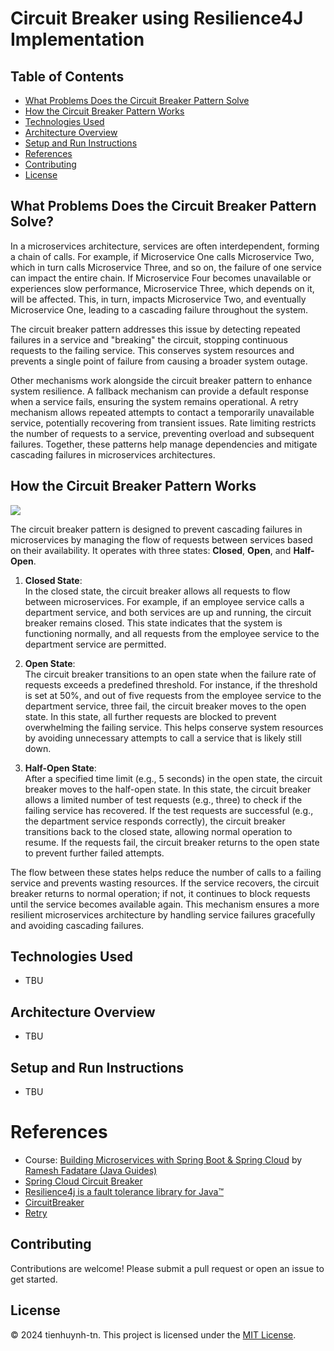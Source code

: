 # Circuit Breaker using Resilience4J Implementation

## Table of Contents
- [What Problems Does the Circuit Breaker Pattern Solve](#what-problems-does-the-circuit-breaker-pattern-solve)
- [How the Circuit Breaker Pattern Works](#how-the-circuit-breaker-pattern-works)
- [Technologies Used](#technologies-used)
- [Architecture Overview](#architecture-overview)
- [Setup and Run Instructions](#setup-and-run-instructions)
- [References](#references)
- [Contributing](#contributing)
- [License](#license)

## What Problems Does the Circuit Breaker Pattern Solve?

In a microservices architecture, services are often interdependent, forming a chain of calls. For example, if Microservice One calls Microservice Two, which in turn calls Microservice Three, and so on, the failure of one service can impact the entire chain. If Microservice Four becomes unavailable or experiences slow performance, Microservice Three, which depends on it, will be affected. This, in turn, impacts Microservice Two, and eventually Microservice One, leading to a cascading failure throughout the system.

The circuit breaker pattern addresses this issue by detecting repeated failures in a service and "breaking" the circuit, stopping continuous requests to the failing service. This conserves system resources and prevents a single point of failure from causing a broader system outage.

Other mechanisms work alongside the circuit breaker pattern to enhance system resilience. A fallback mechanism can provide a default response when a service fails, ensuring the system remains operational. A retry mechanism allows repeated attempts to contact a temporarily unavailable service, potentially recovering from transient issues. Rate limiting restricts the number of requests to a service, preventing overload and subsequent failures. Together, these patterns help manage dependencies and mitigate cascading failures in microservices architectures.

## How the Circuit Breaker Pattern Works

![](https://media.geeksforgeeks.org/wp-content/uploads/20240404185609/What-is-Circuit-Breaker-Pattern-in-Microservices.webp)

The circuit breaker pattern is designed to prevent cascading failures in microservices by managing the flow of requests between services based on their availability. It operates with three states: **Closed**, **Open**, and **Half-Open**.

1. **Closed State**:  
   In the closed state, the circuit breaker allows all requests to flow between microservices. For example, if an employee service calls a department service, and both services are up and running, the circuit breaker remains closed. This state indicates that the system is functioning normally, and all requests from the employee service to the department service are permitted.

2. **Open State**:  
   The circuit breaker transitions to an open state when the failure rate of requests exceeds a predefined threshold. For instance, if the threshold is set at 50%, and out of five requests from the employee service to the department service, three fail, the circuit breaker moves to the open state. In this state, all further requests are blocked to prevent overwhelming the failing service. This helps conserve system resources by avoiding unnecessary attempts to call a service that is likely still down.

3. **Half-Open State**:  
   After a specified time limit (e.g., 5 seconds) in the open state, the circuit breaker moves to the half-open state. In this state, the circuit breaker allows a limited number of test requests (e.g., three) to check if the failing service has recovered. If the test requests are successful (e.g., the department service responds correctly), the circuit breaker transitions back to the closed state, allowing normal operation to resume. If the requests fail, the circuit breaker returns to the open state to prevent further failed attempts.

The flow between these states helps reduce the number of calls to a failing service and prevents wasting resources. If the service recovers, the circuit breaker returns to normal operation; if not, it continues to block requests until the service becomes available again. This mechanism ensures a more resilient microservices architecture by handling service failures gracefully and avoiding cascading failures.

## Technologies Used
- TBU

## Architecture Overview
- TBU

## Setup and Run Instructions
- TBU

# References
- Course: [Building Microservices with Spring Boot & Spring Cloud](https://www.udemy.com/course/building-microservices-with-spring-boot-and-spring-cloud/) by [Ramesh Fadatare (Java Guides)](https://www.udemy.com/user/ramesh-fadatare/)
- [Spring Cloud Circuit Breaker](https://spring.io/projects/spring-cloud-circuitbreaker)
- [Resilience4j is a fault tolerance library for Java™](https://resilience4j.readme.io/)
- [CircuitBreaker](https://resilience4j.readme.io/docs/circuitbreaker)
- [Retry](https://resilience4j.readme.io/docs/retry)

## Contributing
Contributions are welcome! Please submit a pull request or open an issue to get started.

## License

&copy; 2024 tienhuynh-tn. This project is licensed under the [MIT License](https://github.com/tienhuynh-tn/circuit-breaker-using-resilience4j-implementation/blob/main/LICENSE).

